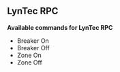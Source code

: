 ## LynTec RPC

**Available commands for LynTec RPC**

-   Breaker On
-   Breaker Off
-   Zone On
-   Zone Off
